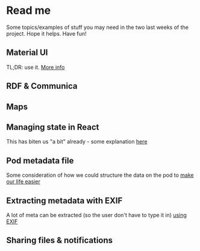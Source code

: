 # Read me

Some topics/examples of stuff you may need in the two last weeks of the project. Hope it helps. Have fun!

## Material UI

TL;DR: use it. [More info](https://github.com/osoc21/wepod-tech/blob/master/material-ui/material-ui.md)

## RDF & Communica

## Maps

## Managing state in React

This has biten us "a bit" already - some explanation [here](https://github.com/osoc21/wepod-tech/blob/master/react/managing-state.md)

## Pod metadata file

Some consideration of how we could structure the data on the pod to [make our life easier](https://github.com/osoc21/wepod-tech/blob/master/pod-metadata/pod-metadata.md)

## Extracting metadata with EXIF

A lot of meta can be extracted (so the user don't have to type it in) [using EXIF](https://github.com/osoc21/wepod-tech/blob/master/pod-metadata/extracting-metadata.md)

## Sharing files & notifications